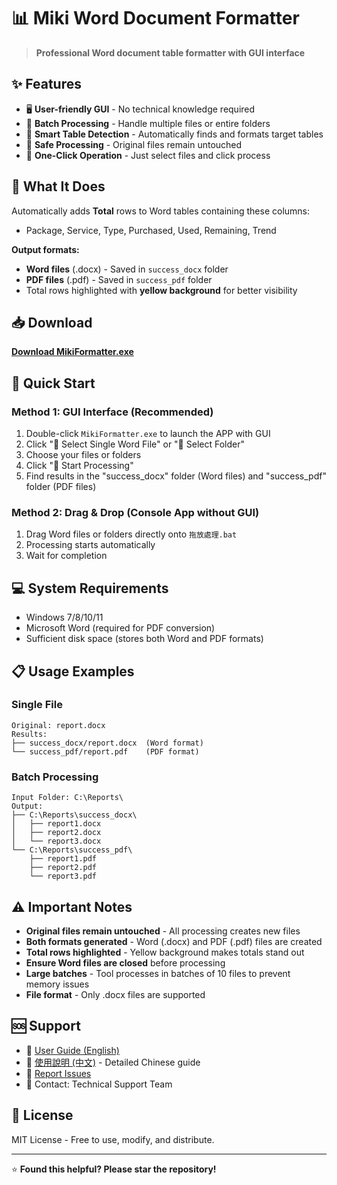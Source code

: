 # 📊 Miki Word Document Formatter

> **Professional Word document table formatter with GUI interface**

## ✨ Features

- 🖥️ **User-friendly GUI** - No technical knowledge required
- 📁 **Batch Processing** - Handle multiple files or entire folders
- 🎯 **Smart Table Detection** - Automatically finds and formats target tables
- 💾 **Safe Processing** - Original files remain untouched
- 🚀 **One-Click Operation** - Just select files and click process

## 🎯 What It Does

Automatically adds **Total** rows to Word tables containing these columns:
- Package, Service, Type, Purchased, Used, Remaining, Trend

**Output formats:**
- **Word files** (.docx) - Saved in `success_docx` folder
- **PDF files** (.pdf) - Saved in `success_pdf` folder
- Total rows highlighted with **yellow background** for better visibility

## 📥 Download

**[Download MikiFormatter.exe](https://github.com/v-jaymeliao/Miki_formatter/releases/latest)**

## 🚀 Quick Start

### Method 1: GUI Interface (Recommended)
1. Double-click `MikiFormatter.exe` to launch the APP with GUI
2. Click "📄 Select Single Word File" or "📁 Select Folder"
3. Choose your files or folders
4. Click "🚀 Start Processing"
5. Find results in the "success_docx" folder (Word files) and "success_pdf" folder (PDF files)

### Method 2: Drag & Drop (Console App without GUI)
1. Drag Word files or folders directly onto `拖放處理.bat`
2. Processing starts automatically
3. Wait for completion

## 💻 System Requirements

- Windows 7/8/10/11
- Microsoft Word (required for PDF conversion)
- Sufficient disk space (stores both Word and PDF formats)

## 📋 Usage Examples

### Single File
```
Original: report.docx
Results: 
├── success_docx/report.docx  (Word format)
└── success_pdf/report.pdf    (PDF format)
```

### Batch Processing
```
Input Folder: C:\Reports\
Output: 
├── C:\Reports\success_docx\
│   ├── report1.docx
│   ├── report2.docx
│   └── report3.docx
└── C:\Reports\success_pdf\
    ├── report1.pdf
    ├── report2.pdf
    └── report3.pdf
```

## ⚠️ Important Notes

- **Original files remain untouched** - All processing creates new files
- **Both formats generated** - Word (.docx) and PDF (.pdf) files are created
- **Total rows highlighted** - Yellow background makes totals stand out
- **Ensure Word files are closed** before processing
- **Large batches** - Tool processes in batches of 10 files to prevent memory issues
- **File format** - Only .docx files are supported

## 🆘 Support

- 📖 [User Guide (English)](HOW_TO_USE.txt)
- 📖 [使用說明 (中文)](使用說明.md) - Detailed Chinese guide
- 🐛 [Report Issues](https://github.com/v-jaymeliao/Miki_formatter/issues)
- 📧 Contact: Technical Support Team

## 📄 License

MIT License - Free to use, modify, and distribute.

---

⭐ **Found this helpful? Please star the repository!**